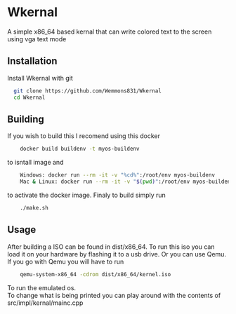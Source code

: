 
# Wkernal

A simple x86_64 based kernal that can write colored text to the screen using vga text mode




## Installation

Install Wkernal with git

```bash
  git clone https://github.com/Wemmons831/Wkernal
  cd Wkernal
```

    
## Building
If you wish to build this I recomend using this docker
```bash
    docker build buildenv -t myos-buildenv
```
to isntall image and
```bash
    Windows: docker run --rm -it -v "%cd%":/root/env myos-buildenv
    Mac & Linux: docker run --rm -it -v "$(pwd)":/root/env myos-buildenv
```
to activate the docker image. Finaly to build simply run
```bash
    ./make.sh
```
## Usage
After building a ISO can be found in dist/x86_64. To run this iso you can load it on your hardware by flashing it to a usb drive. Or you can use Qemu. If you go with Qemu you will have to run
```Bash
    qemu-system-x86_64 -cdrom dist/x86_64/kernel.iso
``` 
To run the emulated os.
<br>
To change what is being printed you can play around with the contents of src/impl/kernal/mainc.cpp
